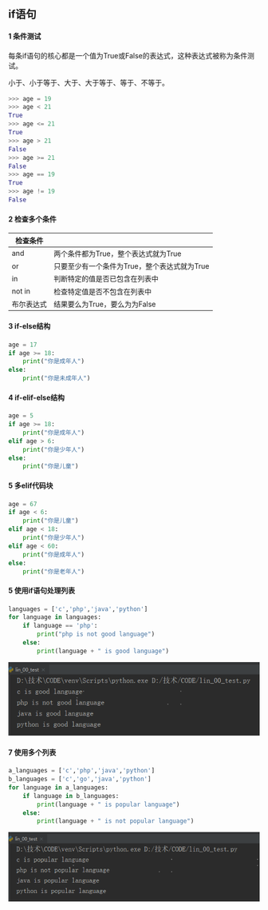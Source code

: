 ## if语句

#### 1 条件测试

每条if语句的核心都是一个值为True或False的表达式，这种表达式被称为条件测试。

小于、小于等于、大于、大于等于、等于、不等于。

```python
>>> age = 19
>>> age < 21
True
>>> age <= 21
True
>>> age > 21
False
>>> age >= 21
False
>>> age == 19
True
>>> age != 19
False
```



#### 2 检查多个条件

| 检查条件   |                                              |
| ---------- | -------------------------------------------- |
| and        | 两个条件都为True，整个表达式就为True         |
| or         | 只要至少有一个条件为True，整个表达式就为True |
| in         | 判断特定的值是否已包含在列表中               |
| not in     | 检查特定值是否不包含在列表中                 |
| 布尔表达式 | 结果要么为True，要么为为False                |



#### 3 if-else结构

```python
age = 17
if age >= 18:
    print("你是成年人")
else:
    print("你是未成年人")
```



#### 4 if-elif-else结构

```python
age = 5
if age >= 18:
    print("你是成年人")
elif age > 6:
    print("你是少年人")
else:
    print("你是儿童")
```



#### 5 多elif代码块

```python
age = 67
if age < 6:
    print("你是儿童")
elif age < 18:
    print("你是少年人")
elif age < 60:
    print("你是成年人")
else:
    print("你是老年人")
```



#### 5 使用if语句处理列表

```python
languages = ['c','php','java','python']
for language in languages:
    if language == 'php':
        print("php is not good language")
    else:
        print(language + " is good language")
```

![1576051792588](assets/1576051792588.png)





#### 7 使用多个列表

```python
a_languages = ['c','php','java','python']
b_languages = ['c','go','java','python']
for language in a_languages:
    if language in b_languages:
        print(language + " is popular language")
    else:
        print(language + " is not popular language")
```



![1576052114166](assets/1576052114166.png)

